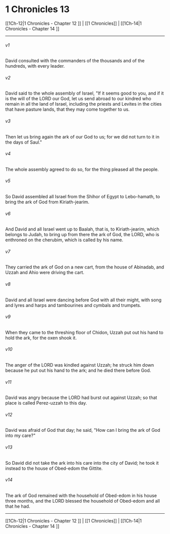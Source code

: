 # 1 Chronicles 13

[[1Ch-12|1 Chronicles - Chapter 12 ]] | [[1 Chronicles]] | [[1Ch-14|1 Chronicles - Chapter 14 ]]
***

###### v1
David consulted with the commanders of the thousands and of the hundreds, with every leader.
###### v2
David said to the whole assembly of Israel, "If it seems good to you, and if it is the will of the LORD our God, let us send abroad to our kindred who remain in all the land of Israel, including the priests and Levites in the cities that have pasture lands, that they may come together to us.
###### v3
Then let us bring again the ark of our God to us; for we did not turn to it in the days of Saul."
###### v4
The whole assembly agreed to do so, for the thing pleased all the people.
###### v5
So David assembled all Israel from the Shihor of Egypt to Lebo-hamath, to bring the ark of God from Kiriath-jearim.
###### v6
And David and all Israel went up to Baalah, that is, to Kiriath-jearim, which belongs to Judah, to bring up from there the ark of God, the LORD, who is enthroned on the cherubim, which is called by his name.
###### v7
They carried the ark of God on a new cart, from the house of Abinadab, and Uzzah and Ahio were driving the cart.
###### v8
David and all Israel were dancing before God with all their might, with song and lyres and harps and tambourines and cymbals and trumpets.
###### v9
When they came to the threshing floor of Chidon, Uzzah put out his hand to hold the ark, for the oxen shook it.
###### v10
The anger of the LORD was kindled against Uzzah; he struck him down because he put out his hand to the ark; and he died there before God.
###### v11
David was angry because the LORD had burst out against Uzzah; so that place is called Perez-uzzah to this day.
###### v12
David was afraid of God that day; he said, "How can I bring the ark of God into my care?"
###### v13
So David did not take the ark into his care into the city of David; he took it instead to the house of Obed-edom the Gittite.
###### v14
The ark of God remained with the household of Obed-edom in his house three months, and the LORD blessed the household of Obed-edom and all that he had.

***

[[1Ch-12|1 Chronicles - Chapter 12 ]] | [[1 Chronicles]] | [[1Ch-14|1 Chronicles - Chapter 14 ]]
